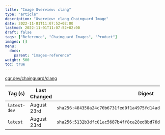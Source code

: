 ```yaml
---
title: "Image Overview: clang"
type: "article"
description: "Overview: clang Chainguard Image"
date: 2022-11-01T11:07:52+02:00
lastmod: 2022-11-01T11:07:52+02:00
draft: false
tags: ["Reference", "Chainguard Images", "Product"]
images: []
menu:
  docs:
    parent: "images-reference"
weight: 500
toc: true
---
```


[cgr.dev/chainguard/clang](https://github.com/chainguard-images/images/tree/main/images/clang)

| Tag (s)       | Last Changed | Digest                                                                    |
|---------------|--------------|---------------------------------------------------------------------------|
|  `latest-dev` | August 23rd  | `sha256:484350a24c70b6731fed0f1a4975fd14ad4ab29963cfba3d86fd6c7342a31959` |
|  `latest`     | August 23rd  | `sha256:5132b3dfc01ac5687b4ff8ca28ed8bd76dc5b5512dc70f381bf96b187a97cba2` |



